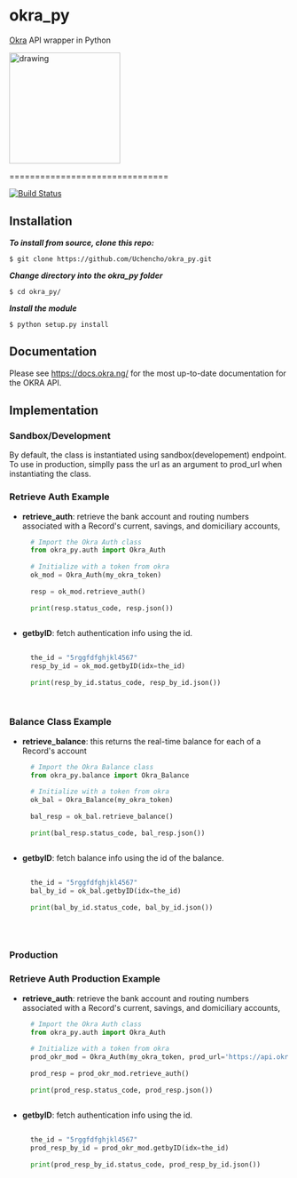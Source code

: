 # okra_py
[Okra](https://okra.ng/) API wrapper in Python

<img src="https://pbs.twimg.com/profile_images/1199677745262989314/_D2jAMbu_400x400.jpg" alt="drawing" width="200"/> 

===============================

[![Build Status](https://travis-ci.org/Uchencho/okra_py.svg?branch=master)](https://travis-ci.org/Uchencho/okra_py)

## Installation

**_To install from source, clone this repo:_**

    $ git clone https://github.com/Uchencho/okra_py.git
    
**_Change directory into the okra_py folder_**

    $ cd okra_py/
    
**_Install the module_**

    $ python setup.py install


Documentation
-------------

Please see https://docs.okra.ng/ for the most up-to-date documentation for the OKRA API.


Implementation
-------------

### Sandbox/Development
By default, the class is instantiated using sandbox(developement) endpoint. To use in production, simplly pass the url as an argument to 
prod_url when instantiating the class.

### Retrieve Auth Example
* **retrieve_auth**: retrieve the bank account and routing numbers associated with a Record's current, savings, and domiciliary accounts,
  ```python
    # Import the Okra Auth class
    from okra_py.auth import Okra_Auth
    
    # Initialize with a token from okra
    ok_mod = Okra_Auth(my_okra_token)
    
    resp = ok_mod.retrieve_auth()
    
    print(resp.status_code, resp.json())
    
* **getbyID**: fetch authentication info using the id.
  ```python
    
    the_id = "5rggfdfghjkl4567"
    resp_by_id = ok_mod.getbyID(idx=the_id)
    
    print(resp_by_id.status_code, resp_by_id.json())
    
    

### Balance Class Example
* **retrieve_balance**: this returns the real-time balance for each of a Record's account
  ```python
    # Import the Okra Balance class
    from okra_py.balance import Okra_Balance
    
    # Initialize with a token from okra
    ok_bal = Okra_Balance(my_okra_token)
    
    bal_resp = ok_bal.retrieve_balance()
    
    print(bal_resp.status_code, bal_resp.json())
    
* **getbyID**: fetch balance info using the id of the balance.
  ```python
    
    the_id = "5rggfdfghjkl4567"
    bal_by_id = ok_bal.getbyID(idx=the_id)
    
    print(bal_by_id.status_code, bal_by_id.json())
    
    
    
### Production

### Retrieve Auth Production Example
* **retrieve_auth**: retrieve the bank account and routing numbers associated with a Record's current, savings, and domiciliary accounts,
  ```python
    # Import the Okra Auth class
    from okra_py.auth import Okra_Auth
    
    # Initialize with a token from okra
    prod_okr_mod = Okra_Auth(my_okra_token, prod_url='https://api.okra.ng')
    
    prod_resp = prod_okr_mod.retrieve_auth()
    
    print(prod_resp.status_code, prod_resp.json())
    
* **getbyID**: fetch authentication info using the id.
  ```python
    
    the_id = "5rggfdfghjkl4567"
    prod_resp_by_id = prod_okr_mod.getbyID(idx=the_id)
    
    print(prod_resp_by_id.status_code, prod_resp_by_id.json())
